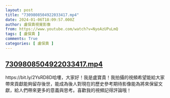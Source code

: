 ```yaml
---
layout: post
title: "7309808504922033417.mp4"
date: 2024-01-06T18:09:57.000Z
author: 盧保貴視覺影像
from: https://www.youtube.com/watch?v=NyoAzUPuLmQ
tags: [ 盧保貴 ]
comments: True
categories: [ 盧保貴 ]
---
```

<!--1704564597000-->
[7309808504922033417.mp4](https://www.youtube.com/watch?v=NyoAzUPuLmQ)
------

<div>
https://bit.ly/2YsRD8D哈嘍，大家好！我是盧寶貴！我拍攝的視頻希望能給大家帶來貢獻能夠留存後世，能成為後人對現在的歷史參考期待影像能為將來保留文獻，給人們帶來更多的意義與思考。喜歡我的視頻記得評論哦！
</div>
